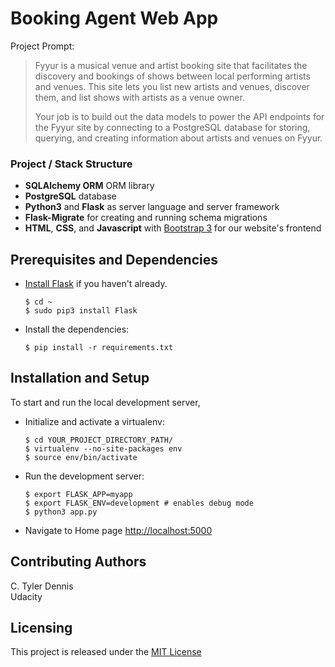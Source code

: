 # Booking Agent Web App

Project Prompt:

> Fyyur is a musical venue and artist booking site that facilitates the discovery and bookings of shows between local performing artists and venues. This site lets you list new artists and venues, discover them, and list shows with artists as a venue owner.
> 
> Your job is to build out the data models to power the API endpoints for the Fyyur site by connecting to a PostgreSQL database for storing, querying, and creating information about artists and venues on Fyyur.

### Project / Stack Structure

* **SQLAlchemy ORM** ORM library
* **PostgreSQL** database
* **Python3** and **Flask** as server language and server framework
* **Flask-Migrate** for creating and running schema migrations
* **HTML**, **CSS**, and **Javascript** with [Bootstrap 3](https://getbootstrap.com/docs/3.4/customize/) for our website's frontend

## Prerequisites and Dependencies
* [Install Flask](http://flask.pocoo.org/docs/1.0/installation/#install-flask) if you haven't already.

  ```
  $ cd ~
  $ sudo pip3 install Flask
  ```
* Install the dependencies:
  ```
  $ pip install -r requirements.txt
  ```


## Installation and Setup

To start and run the local development server,

* Initialize and activate a virtualenv:
  ```
  $ cd YOUR_PROJECT_DIRECTORY_PATH/
  $ virtualenv --no-site-packages env
  $ source env/bin/activate
  ```

* Run the development server:
  ```
  $ export FLASK_APP=myapp
  $ export FLASK_ENV=development # enables debug mode
  $ python3 app.py
  ```

* Navigate to Home page [http://localhost:5000](http://localhost:5000)


## Contributing Authors

C. Tyler Dennis  
Udacity

## Licensing

This project is released under the [MIT License](https://opensource.org/licenses/MIT)

